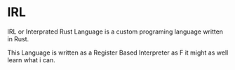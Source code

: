 # IRL

IRL or Interprated Rust Language is a custom programing language written in Rust. 

This Language is written as a Register Based Interpreter as F it might as well learn what i can.
